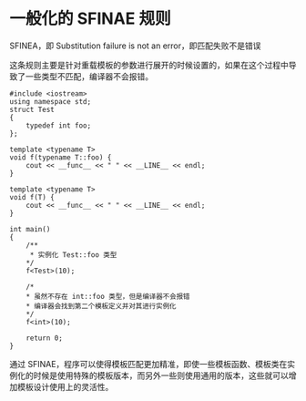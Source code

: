 # 一般化的 SFINAE 规则

SFINEA，即 Substitution failure is not an error，即匹配失败不是错误

这条规则主要是针对重载模板的参数进行展开的时候设置的，如果在这个过程中导致了一些类型不匹配，编译器不会报错。

```
#include <iostream>
using namespace std;
struct Test
{
    typedef int foo;
};

template <typename T>
void f(typename T::foo) {
    cout << __func__ << " " << __LINE__ << endl;
}

template <typename T>
void f(T) {
    cout << __func__ << " " << __LINE__ << endl;
}

int main()
{
    /**
     * 实例化 Test::foo 类型
    */
    f<Test>(10);

    /*
    * 虽然不存在 int::foo 类型，但是编译器不会报错
    * 编译器会找到第二个模板定义并对其进行实例化
    */
    f<int>(10);

    return 0;
}
```

通过 SFINAE，程序可以使得模板匹配更加精准，即使一些模板函数、模板类在实例化的时候是使用特殊的模板版本，而另外一些则使用通用的版本，这些就可以增加模板设计使用上的灵活性。